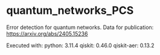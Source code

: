 # quantum_networks_PCS
Error detection for quantum networks. Data for publication:  https://arxiv.org/abs/2405.15236

Executed with:
python: 3.11.4
qiskit: 0.46.0 
qiskit-aer: 0.13.2
